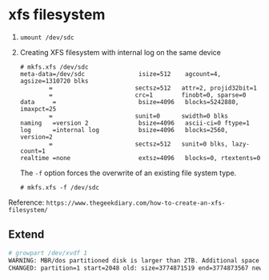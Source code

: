 # xfs filesystem

1. `umount /dev/sdc`

2. Creating XFS filesystem with internal log on the same device

    ```shell script
    # mkfs.xfs /dev/sdc
    meta-data=/dev/sdc               isize=512    agcount=4, agsize=1310720 blks
            =                       sectsz=512   attr=2, projid32bit=1
            =                       crc=1        finobt=0, sparse=0
    data     =                       bsize=4096   blocks=5242880, imaxpct=25
            =                       sunit=0      swidth=0 blks
    naming   =version 2              bsize=4096   ascii-ci=0 ftype=1
    log      =internal log           bsize=4096   blocks=2560, version=2
            =                       sectsz=512   sunit=0 blks, lazy-count=1
    realtime =none                   extsz=4096   blocks=0, rtextents=0
    ```

    The `-f` option forces the overwrite of an existing file system type.

    ```shell script
    # mkfs.xfs -f /dev/sdc
    ```

Reference: `https://www.thegeekdiary.com/how-to-create-an-xfs-filesystem/`

## Extend

```bash script
# growpart /dev/xvdf 1
WARNING: MBR/dos partitioned disk is larger than 2TB. Additional space will go unused.
CHANGED: partition=1 start=2048 old: size=3774871519 end=3774873567 new: size=4294965248 end=4294967296
```
